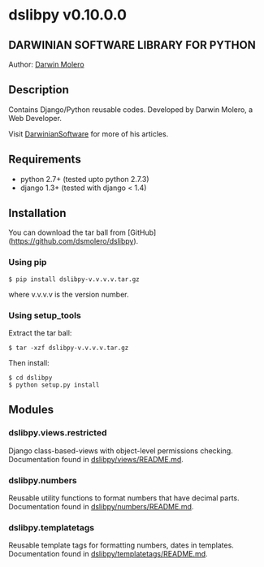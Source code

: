 dslibpy v0.10.0.0
=================
DARWINIAN SOFTWARE LIBRARY FOR PYTHON
-------------------------------------
Author: [Darwin Molero](http://blog.darwiniansoftware.com/about)

Description
-----------
Contains Django/Python reusable codes. Developed by Darwin Molero, a Web
Developer.

Visit [DarwinianSoftware](http://blog.darwiniansoftware.com) for more of his
articles.

Requirements
------------
* python 2.7+   (tested upto python 2.7.3)
* django 1.3+   (tested with django < 1.4)

Installation
------------
You can download the tar ball from [GitHub]
(https://github.com/dsmolero/dslibpy).

### Using pip

    $ pip install dslibpy-v.v.v.v.tar.gz

where v.v.v.v is the version number.

### Using setup_tools
Extract the tar ball:

    $ tar -xzf dslibpy-v.v.v.v.tar.gz

Then install:

    $ cd dslibpy
    $ python setup.py install

Modules
-------

### dslibpy.views.restricted
Django class-based-views with object-level permissions checking.
Documentation found in [dslibpy/views/README.md](dslibpy/views/README.md).

### dslibpy.numbers
Reusable utility functions to format numbers that have decimal parts.
Documentation found in [dslibpy/numbers/README.md](dslibpy/numbers/README.md).

### dslibpy.templatetags
Reusable template tags for formatting numbers, dates in templates. Documentation
found in [dslibpy/templatetags/README.md](dslibpy/templatetags/README.md).
